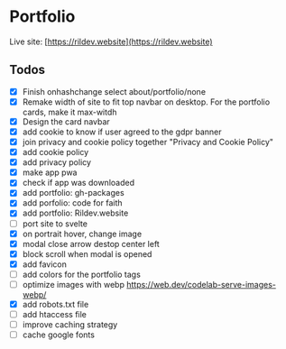 # Portfolio

Live site: [https://rildev.website](https://rildev.website)

## Todos
 
- [x] Finish onhashchange select about/portfolio/none
- [x] Remake width of site to fit top navbar on desktop. For the portfolio cards, make it max-witdh
- [x] Design the card navbar
- [x] add cookie to know if user agreed to the gdpr banner
- [x] join privacy and cookie policy together "Privacy and Cookie Policy"
- [x] add cookie policy
- [x] add privacy policy
- [x] make app pwa
- [x] check if app was downloaded
- [x] add portfolio: gh-packages
- [x] add porfolio: code for faith
- [x] add portfolio: Rildev.website
- [ ] port site to svelte
- [x] on portrait hover, change image
- [x] modal close arrow destop center left
- [x] block scroll when modal is opened
- [x] add favicon
- [ ] add colors for the portfolio tags
- [ ] optimize images with webp https://web.dev/codelab-serve-images-webp/
- [x] add robots.txt file
- [ ] add htaccess file
- [ ] improve caching strategy
- [ ] cache google fonts